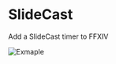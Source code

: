 # SlideCast
Add a SlideCast timer to FFXIV

![Exmaple](https://github.com/Haplo064/slidecast/blob/master/image.png)
